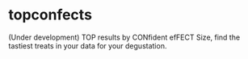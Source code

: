 # topconfects
(Under development) TOP results by CONfident efFECT Size, find the tastiest treats in your data for your degustation.


